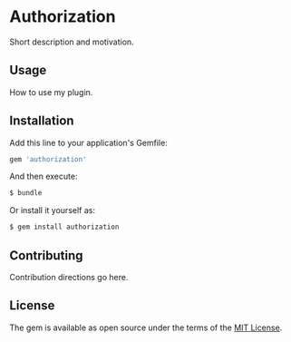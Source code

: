 # Authorization
Short description and motivation.

## Usage
How to use my plugin.

## Installation
Add this line to your application's Gemfile:

```ruby
gem 'authorization'
```

And then execute:
```bash
$ bundle
```

Or install it yourself as:
```bash
$ gem install authorization
```

## Contributing
Contribution directions go here.

## License
The gem is available as open source under the terms of the [MIT License](http://opensource.org/licenses/MIT).
